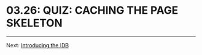 # 03.26: QUIZ: CACHING THE PAGE SKELETON


- - -

Next: [Introducing the IDB](../04-idb/01-intro-idb.md)